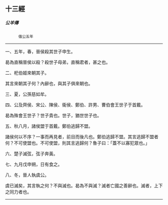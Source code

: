 

## 十三經

##### 公羊傳
　　　`僖公五年`

* * *

一、五年，春，晉侯殺其世子申生。

曷為直稱晉侯以殺？殺世子母弟，直稱君者，甚之也。

二、𣏌伯姬來朝其子。

其言來朝其子何？內辭也，與其子俱來朝也。

三、夏，公孫慈如牟。

四、公及齊侯、宋公、陳侯、衞侯、鄭伯、許男、曹伯會王世子于首戴。

曷為殊會王世子？世子貴也。世子，猶世世子也。

五、秋八月，諸侯盟于首戴。鄭伯逃歸不盟。

諸侯何以不序？一事而再見者，前目而後凡也。鄭伯逃歸不盟。其言逃歸不盟者何？不可使盟也。不可使盟，則其言逃歸何？魯子曰：「蓋不以寡犯眾也。」

六、楚子滅弦，弦子奔黃。

七、九月戊申朔，日有食之。

八、冬，晉人執虞公。

虞已滅矣，其言執之何？不與滅也。曷為不與滅？滅者亡國之善辭也。滅者，上下之同力者也。

* * *

